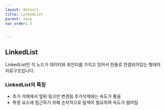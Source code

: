 ```yaml
---
layout: default
title: LinkedList
parent: Java
nav_order: 3


---
```




## LinkedList

LinkedList란 각 노드가 데이터와 포인터를 가지고 있어서 한줄로 연결되어있는 형태의 자료구조입니다.



### LinkedList의 특징

- 추가 삭제에서 앞뒤 링크만 변경됨 추가삭제에는 속도가 좋음
- 특정 요소에 접근하기 위해 순차적으로 탐색이 필요하여 속도가 떨어짐
